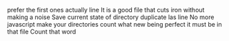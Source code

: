 prefer the first ones actually
line
It is a good file that cuts iron without making a noise
Save current state of directory
duplicate las line
No more javascript
make your directories count
what new
being perfect
it must be in that file
Count that word
